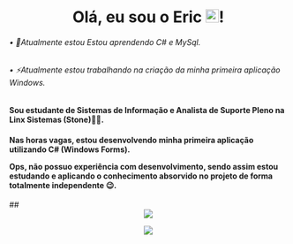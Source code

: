 <h1 align="center">
  Olá, eu sou o Eric <img src="https://user-images.githubusercontent.com/1303154/88677602-1635ba80-d120-11ea-84d8-d263ba5fc3c0.gif" width="24px" alt="hi">!
</h1>

###### • 🌱Atualmente estou Estou aprendendo C# e MySql.

###### • ⚡Atualmente estou trabalhando na criação da minha primeira aplicação Windows.

##

#### Sou estudante de Sistemas de Informação e Analista de Suporte Pleno na Linx Sistemas (Stone)🧑‍💼.
<h4>
  <p>Nas horas vagas, estou desenvolvendo minha primeira aplicação utilizando C# (Windows Forms).</p>
  <p>Ops, não possuo experiência com desenvolvimento, sendo assim estou estudando e aplicando o conhecimento absorvido no projeto de forma totalmente independente 😉.</p>
</h4>
##

<div align="center" >
  <a href="https://www.linkedin.com/in/ericsilva-333" target="_blank"><img src="https://img.shields.io/badge/LinkedIn-0077B5?style=for-the-badge&logo=linkedin&logoColor=white" target="_blank"></a>
  
  <a href="https://www.instagram.com/eric.sad/" target="_blank"><img src="https://img.shields.io/badge/Instagram-E4405F?style=for-the-badge&logo=instagram&logoColor=white" target="_blank"></a> 
</div>
